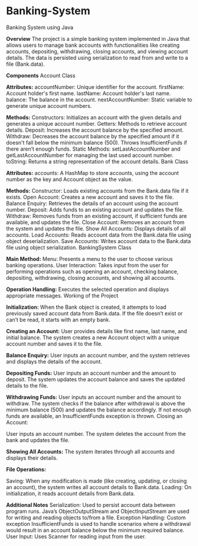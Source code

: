 # Banking-System
Banking System using Java

**Overview**
The project is a simple banking system implemented in Java that allows users to manage bank accounts with functionalities like creating accounts, depositing, withdrawing, closing accounts, and viewing account details. The data is persisted using serialization to read from and write to a file (Bank.data).

**Components**
Account Class

**Attributes:**
accountNumber: Unique identifier for the account.
firstName: Account holder's first name.
lastName: Account holder's last name.
balance: The balance in the account.
nextAccountNumber: Static variable to generate unique account numbers.

**Methods:**
Constructors: Initializes an account with the given details and generates a unique account number.
Getters: Methods to retrieve account details.
Deposit: Increases the account balance by the specified amount.
Withdraw: Decreases the account balance by the specified amount if it doesn't fall below the minimum balance (500). Throws InsufficientFunds if there aren’t enough funds.
Static Methods: setLastAccountNumber and getLastAccountNumber for managing the last used account number.
toString: Returns a string representation of the account details.
Bank Class

**Attributes:**
accounts: A HashMap to store accounts, using the account number as the key and Account object as the value.

**Methods:**
Constructor: Loads existing accounts from the Bank.data file if it exists.
Open Account: Creates a new account and saves it to the file.
Balance Enquiry: Retrieves the details of an account using the account number.
Deposit: Adds funds to an existing account and updates the file.
Withdraw: Removes funds from an existing account, if sufficient funds are available, and updates the file.
Close Account: Removes an account from the system and updates the file.
Show All Accounts: Displays details of all accounts.
Load Accounts: Reads account data from the Bank.data file using object deserialization.
Save Accounts: Writes account data to the Bank.data file using object serialization.
BankingSystem Class

**Main Method:**
Menu: Presents a menu to the user to choose various banking operations.
User Interaction: Takes input from the user for performing operations such as opening an account, checking balance, depositing, withdrawing, closing accounts, and showing all accounts.

**Operation Handling:** Executes the selected operation and displays appropriate messages.
Working of the Project

**Initialization:**
When the Bank object is created, it attempts to load previously saved account data from Bank.data. If the file doesn’t exist or can’t be read, it starts with an empty bank.

**Creating an Account:**
User provides details like first name, last name, and initial balance. The system creates a new Account object with a unique account number and saves it to the file.


**Balance Enquiry:**
User inputs an account number, and the system retrieves and displays the details of the account.

**Depositing Funds:**
User inputs an account number and the amount to deposit. The system updates the account balance and saves the updated details to the file.

**Withdrawing Funds:**
User inputs an account number and the amount to withdraw. The system checks if the balance after withdrawal is above the minimum balance (500) and updates the balance accordingly. If not enough funds are available, an InsufficientFunds exception is thrown.
Closing an Account:

User inputs an account number. The system deletes the account from the bank and updates the file.

**Showing All Accounts:**
The system iterates through all accounts and displays their details.

**File Operations:**

Saving: When any modification is made (like creating, updating, or closing an account), the system writes all account details to Bank.data.
Loading: On initialization, it reads account details from Bank.data.

**Additional Notes**
Serialization: Used to persist account data between program runs. Java’s ObjectOutputStream and ObjectInputStream are used for writing and reading objects to/from a file.
Exception Handling: Custom exception InsufficientFunds is used to handle scenarios where a withdrawal would result in an account balance below the minimum required balance.
User Input: Uses Scanner for reading input from the user.
